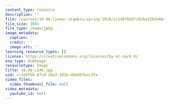 ```yaml
---
content_type: resource
description: ''
file: /courses/18-06-linear-algebra-spring-2010/cc1d0f6b87c82ba3201b46ed97bac3fa_18.06_L24b.jpg
file_size: 3601
file_type: image/jpeg
image_metadata:
  caption: ''
  credit: ''
  image-alt: ''
learning_resource_types: []
license: https://creativecommons.org/licenses/by-nc-sa/4.0/
ocw_type: OCWImage
resourcetype: Image
title: 18.06_L24b.jpg
uid: cc1d0f6b-87c8-2ba3-201b-46ed97bac3fa
video_files:
  video_thumbnail_file: null
video_metadata:
  youtube_id: null
---
```

